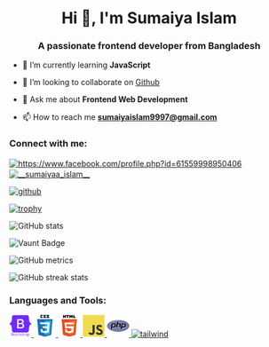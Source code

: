 <h1 align="center">Hi 👋, I'm Sumaiya Islam</h1>
<h3 align="center">A passionate frontend developer from Bangladesh</h3>

- 🌱 I’m currently learning **JavaScript**

- 👯 I’m looking to collaborate on [Github](https://github.com/sumaiya-islam-12)

- 💬 Ask me about **Frontend Web Development**

- 📫 How to reach me **sumaiyaislam9997@gmail.com**

<h3 align="left">Connect with me:</h3>
<p align="left">
<a href="https://fb.com/https://www.facebook.com/profile.php?id=61559998950406" target="blank"><img align="center" src="https://raw.githubusercontent.com/rahuldkjain/github-profile-readme-generator/master/src/images/icons/Social/facebook.svg" alt="https://www.facebook.com/profile.php?id=61559998950406" height="30" width="40" /></a>
<a href="https://instagram.com/__sumaiyaa_islam__" target="blank"><img align="center" src="https://raw.githubusercontent.com/rahuldkjain/github-profile-readme-generator/master/src/images/icons/Social/instagram.svg" alt="__sumaiyaa_islam__" height="30" width="40" /></a>
</p>


[<img src='https://cdn.jsdelivr.net/npm/simple-icons@3.0.1/icons/github.svg' alt='github' height='40'>](https://github.com/sumaiya-islam-12)  

[![trophy](https://github-profile-trophy.vercel.app/?username=sumaiya-islam-12)](https://github.com/ryo-ma/github-profile-trophy)

![GitHub stats](https://github-readme-stats.vercel.app/api?username=sumaiya-islam-12&show_icons=true&count_private=true)  

![Vaunt Badge](https://api.vaunt.dev/v1/github/entities/sumaiya-islam-12/contributions?format=svg&private=true)  

![GitHub metrics](https://metrics.lecoq.io/sumaiya-islam-12)  

![GitHub streak stats](https://streak-stats.demolab.com/?user=sumaiya-islam-12)  


<h3 align="left">Languages and Tools:</h3>
<p align="left"> <a href="https://getbootstrap.com" target="_blank" rel="noreferrer"> <img src="https://raw.githubusercontent.com/devicons/devicon/master/icons/bootstrap/bootstrap-plain-wordmark.svg" alt="bootstrap" width="40" height="40"/> </a> <a href="https://www.w3schools.com/css/" target="_blank" rel="noreferrer"> <img src="https://raw.githubusercontent.com/devicons/devicon/master/icons/css3/css3-original-wordmark.svg" alt="css3" width="40" height="40"/> </a> <a href="https://www.w3.org/html/" target="_blank" rel="noreferrer"> <img src="https://raw.githubusercontent.com/devicons/devicon/master/icons/html5/html5-original-wordmark.svg" alt="html5" width="40" height="40"/> </a> <a href="https://developer.mozilla.org/en-US/docs/Web/JavaScript" target="_blank" rel="noreferrer"> <img src="https://raw.githubusercontent.com/devicons/devicon/master/icons/javascript/javascript-original.svg" alt="javascript" width="40" height="40"/> </a> <a href="https://www.php.net" target="_blank" rel="noreferrer"> <img src="https://raw.githubusercontent.com/devicons/devicon/master/icons/php/php-original.svg" alt="php" width="40" height="40"/> </a> <a href="https://tailwindcss.com/" target="_blank" rel="noreferrer"> <img src="https://www.vectorlogo.zone/logos/tailwindcss/tailwindcss-icon.svg" alt="tailwind" width="40" height="40"/> </a> </p>

